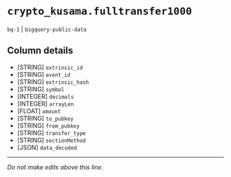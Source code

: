 # `crypto_kusama.fulltransfer1000`
`bq-1` | `bigquery-public-data`

## Column details
* [STRING]    `extrinsic_id`
* [STRING]    `event_id`
* [STRING]    `extrinsic_hash`
* [STRING]    `symbol`
* [INTEGER]   `decimals`
* [INTEGER]   `arrayLen`
* [FLOAT]     `amount`
* [STRING]    `to_pubkey`
* [STRING]    `from_pubkey`
* [STRING]    `transfer_type`
* [STRING]    `sectionMethod`
* [JSON]      `data_decoded`

-------------------------------------------------------------------------------
*Do not make edits above this line.*
